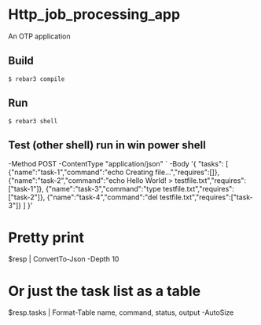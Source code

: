 Http_job_processing_app
=====

An OTP application

Build
-----

    $ rebar3 compile

Run
-----

    $ rebar3 shell

Test (other shell) run in win power shell
-----
   -Method POST -ContentType "application/json" `
   -Body '{
     "tasks": [
       {"name":"task-1","command":"echo Creating file...","requires":[]},
       {"name":"task-2","command":"echo Hello World! > testfile.txt","requires":["task-1"]},
       {"name":"task-3","command":"type testfile.txt","requires":["task-2"]},
       {"name":"task-4","command":"del testfile.txt","requires":["task-3"]}
     ]
   }'

 # Pretty print
 $resp | ConvertTo-Json -Depth 10
 # Or just the task list as a table
 $resp.tasks | Format-Table name, command, status, output -AutoSize